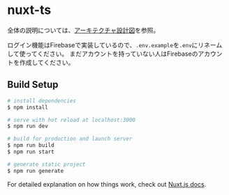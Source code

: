 # nuxt-ts

全体の説明については、[アーキテクチャ設計図](https://github.com/kikuchi-s-lvgs/nuxt-ts-sample-app/blob/main/doc/%E3%82%A2%E3%83%BC%E3%82%AD%E3%83%86%E3%82%AF%E3%83%81%E3%83%A3%E3%81%AB%E3%81%A4%E3%81%84%E3%81%A6.md)を参照。

ログイン機能はFirebaseで実装しているので、`.env.example`を`.env`にリネームして使ってください。
まだアカウントを持っていない人はFirebaseのアカウントを作成してください。

## Build Setup

```bash
# install dependencies
$ npm install

# serve with hot reload at localhost:3000
$ npm run dev

# build for production and launch server
$ npm run build
$ npm run start

# generate static project
$ npm run generate
```

For detailed explanation on how things work, check out [Nuxt.js docs](https://nuxtjs.org).

